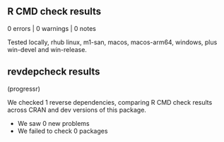 ## R CMD check results

0 errors | 0 warnings | 0 notes

Tested locally, rhub linux, m1-san, macos, macos-arm64, windows, plus win-devel and win-release.

## revdepcheck results

(progressr)

We checked 1 reverse dependencies, comparing R CMD check results across CRAN and dev versions of this package.

 * We saw 0 new problems
 * We failed to check 0 packages

